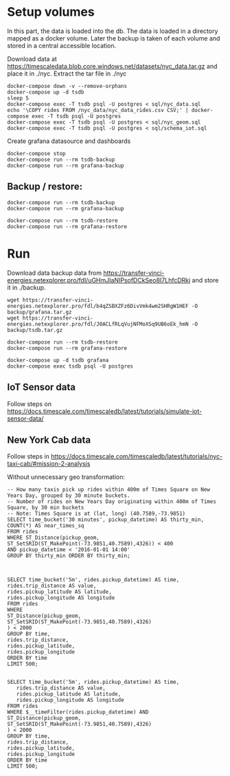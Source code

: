 # Setup volumes

In this part, the data is loaded into the db. The data is loaded in a directory mapped as a docker volume. Later the backup is taken of each volume and stored in a central accessible location. 

Download data at https://timescaledata.blob.core.windows.net/datasets/nyc_data.tar.gz and place it in ./nyc.
Extract the tar file in ./nyc

    docker-compose down -v --remove-orphans
    docker-compose up -d tsdb
    sleep 5
    docker-compose exec -T tsdb psql -U postgres < sql/nyc_data.sql
    echo '\COPY rides FROM /nyc_data/nyc_data_rides.csv CSV;' | docker-compose exec -T tsdb psql -U postgres
    docker-compose exec -T tsdb psql -U postgres < sql/nyc_geom.sql
    docker-compose exec -T tsdb psql -U postgres < sql/schema_iot.sql


Create grafana datasource and dashboards

    docker-compose stop
    docker-compose run --rm tsdb-backup
    docker-compose run --rm grafana-backup

## Backup / restore:

    docker-compose run --rm tsdb-backup
    docker-compose run --rm grafana-backup

    docker-compose run --rm tsdb-restore
    docker-compose run --rm grafana-restore

# Run

Download data backup data from https://transfer-vinci-energies.netexplorer.pro/fdl/uGHmJIaNIPsofDCkSeo8I7LhfcDRkj and store it in ./backup.
    
    wget https://transfer-vinci-energies.netexplorer.pro/fdl/b4qZSBXZFz6DivVmk4wm2SHRgW1HEF -O backup/grafana.tar.gz
    wget https://transfer-vinci-energies.netexplorer.pro/fdl/J0ACLfRLqVujNFMoXSq9UB6oEk_hmN -O backup/tsdb.tar.gz

    docker-compose run --rm tsdb-restore
    docker-compose run --rm grafana-restore

    docker-compose up -d tsdb grafana
    docker-compose exec tsdb psql -U postgres

## IoT Sensor data

Follow steps on https://docs.timescale.com/timescaledb/latest/tutorials/simulate-iot-sensor-data/

## New York Cab data
Follow steps in https://docs.timescale.com/timescaledb/latest/tutorials/nyc-taxi-cab/#mission-2-analysis


Without unnecessary geo transformation:



    -- How many taxis pick up rides within 400m of Times Square on New Years Day, grouped by 30 minute buckets.
    -- Number of rides on New Years Day originating within 400m of Times Square, by 30 min buckets
    -- Note: Times Square is at (lat, long) (40.7589,-73.9851)
    SELECT time_bucket('30 minutes', pickup_datetime) AS thirty_min, COUNT(*) AS near_times_sq
    FROM rides
    WHERE ST_Distance(pickup_geom, ST_SetSRID(ST_MakePoint(-73.9851,40.7589),4326)) < 400
    AND pickup_datetime < '2016-01-01 14:00'
    GROUP BY thirty_min ORDER BY thirty_min;



    SELECT time_bucket('5m', rides.pickup_datetime) AS time,
    rides.trip_distance AS value,
    rides.pickup_latitude AS latitude,
    rides.pickup_longitude AS longitude
    FROM rides
    WHERE 
    ST_Distance(pickup_geom,
    ST_SetSRID(ST_MakePoint(-73.9851,40.7589),4326)
    ) < 2000
    GROUP BY time,
    rides.trip_distance,
    rides.pickup_latitude,
    rides.pickup_longitude
    ORDER BY time
    LIMIT 500;


    SELECT time_bucket('5m', rides.pickup_datetime) AS time,
       rides.trip_distance AS value,
       rides.pickup_latitude AS latitude,
       rides.pickup_longitude AS longitude
    FROM rides
    WHERE $__timeFilter(rides.pickup_datetime) AND
    ST_Distance(pickup_geom,
    ST_SetSRID(ST_MakePoint(-73.9851,40.7589),4326)
    ) < 2000
    GROUP BY time,
    rides.trip_distance,
    rides.pickup_latitude,
    rides.pickup_longitude
    ORDER BY time
    LIMIT 500;



